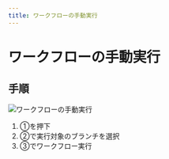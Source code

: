 ```yaml
---
title: ワークフローの手動実行
---
```


# ワークフローの手動実行

## 手順

![ワークフローの手動実行](@site/static/img/manually-run-the-workflow.png)

1. ①を押下
2. ②で実行対象のブランチを選択
3. ③でワークフロー実行
